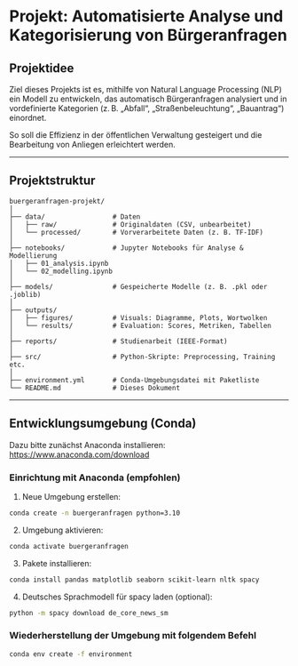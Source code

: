 # Projekt: Automatisierte Analyse und Kategorisierung von Bürgeranfragen

## Projektidee
Ziel dieses Projekts ist es, mithilfe von Natural Language Processing (NLP) ein Modell zu entwickeln, das automatisch Bürgeranfragen analysiert und in vordefinierte Kategorien (z. B. „Abfall“, „Straßenbeleuchtung“, „Bauantrag“) einordnet.

So soll die Effizienz in der öffentlichen Verwaltung gesteigert und die Bearbeitung von Anliegen erleichtert werden.

---

## Projektstruktur

```
buergeranfragen-projekt/
│
├── data/                 # Daten
│   ├── raw/              # Originaldaten (CSV, unbearbeitet)
│   └── processed/        # Vorverarbeitete Daten (z. B. TF-IDF)
│
├── notebooks/            # Jupyter Notebooks für Analyse & Modellierung
│   ├── 01_analysis.ipynb
│   └── 02_modelling.ipynb
│
├── models/               # Gespeicherte Modelle (z. B. .pkl oder .joblib)
│
├── outputs/
│   ├── figures/          # Visuals: Diagramme, Plots, Wortwolken
│   └── results/          # Evaluation: Scores, Metriken, Tabellen
│
├── reports/              # Studienarbeit (IEEE-Format)
│
├── src/                  # Python-Skripte: Preprocessing, Training etc.
│
├── environment.yml       # Conda-Umgebungsdatei mit Paketliste
└── README.md             # Dieses Dokument
```

---

## Entwicklungsumgebung (Conda)

Dazu bitte zunächst Anaconda installieren: https://www.anaconda.com/download 

### Einrichtung mit Anaconda (empfohlen)

1. Neue Umgebung erstellen:
```bash
conda create -n buergeranfragen python=3.10
```

2. Umgebung aktivieren:
```bash
conda activate buergeranfragen
```

3. Pakete installieren:
```bash
conda install pandas matplotlib seaborn scikit-learn nltk spacy
```

4. Deutsches Sprachmodell für spacy laden (optional):
```bash
python -m spacy download de_core_news_sm
```

### Wiederherstellung der Umgebung mit folgendem Befehl
```bash
conda env create -f environment
```



